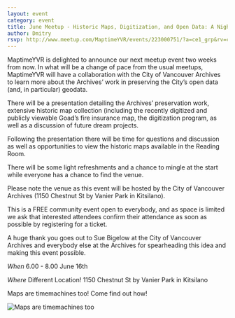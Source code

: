 ```yaml
---
layout: event
category: event
title: June Meetup - Historic Maps, Digitization, and Open Data: A Night at the Vancouver Archives
author: Dmitry
rsvp: http://www.meetup.com/MaptimeYVR/events/223000751/?a=ce1_grp&rv=ce1&_af_eid=223000751&_af=event
---
```


MaptimeYVR is delighted to announce our next meetup event two weeks from now. In what will be a change of pace from the usual meetups, MaptimeYVR will have a collaboration with the City of Vancouver Archives to learn more about the Archives’ work in preserving the City’s open data (and, in particular) geodata.

There will be a presentation detailing the Archives’ preservation work, extensive historic map collection (including the recently digitized and publicly viewable Goad’s fire insurance map, the digitization program, as well as a discussion of future dream projects.

Following the presentation there will be time for questions and discussion as well as opportunities to view the historic maps available in the Reading Room.

There will be some light refreshments and a chance to mingle at the start while everyone has a chance to find the venue.

Please note the venue as this event will be hosted by the City of Vancouver Archives (1150 Chestnut St by Vanier Park in Kitsilano).

This is a FREE community event open to everybody, and as space is limited we ask that interested attendees confirm their attendance as soon as possible by registering for a ticket.

A huge thank you goes out to Sue Bigelow at the City of Vancouver Archives and everybody else at the Archives for spearheading this idea and making this event possible.


*When* 6.00 - 8.00 June 16th

*Where*  Different Location! 1150 Chestnut St by Vanier Park in Kitsilano

Maps are timemachines too! Come find out how!

![Maps are timemachines too](http://maptime.io/vancouver/img/VancouverArchivesAM1594-MAP1006.png)
